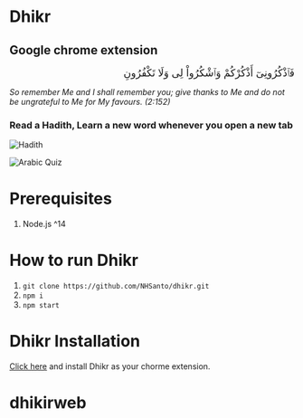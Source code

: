 # Dhikr
## Google chrome extension

<div dir="rtl"> <font size="+1">
فَٱذْكُرُونِىٓ أَذْكُرْكُمْ وَٱشْكُرُواْ لِى وَلَا تَكْفُرُونِ
</font>
</div>

_So remember Me and I shall remember you; give thanks to Me and do not be ungrateful to Me for My favours. (2:152)_

### Read a Hadith, Learn a new word whenever you open a new tab


![Hadith](public/screenshots/hadith.png)

![Arabic Quiz](public/screenshots/arabic_quiz.png)

# Prerequisites
1. Node.js ^14

# How to run Dhikr
1. `git clone https://github.com/NHSanto/dhikr.git`
2. `npm i`
3. `npm start`

# Dhikr Installation
[Click here](https://chrome.google.com/webstore/detail/dhikr-chrome-extension/alhhipkdolifadffnollpkijfpnlnfka/related?authuser=1) and install Dhikr as your chorme extension.

# dhikirweb
